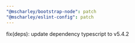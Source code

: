 ```yaml
---
"@mscharley/bootstrap-node": patch
"@mscharley/eslint-config": patch
---
```


fix(deps): update dependency typescript to v5.4.2
